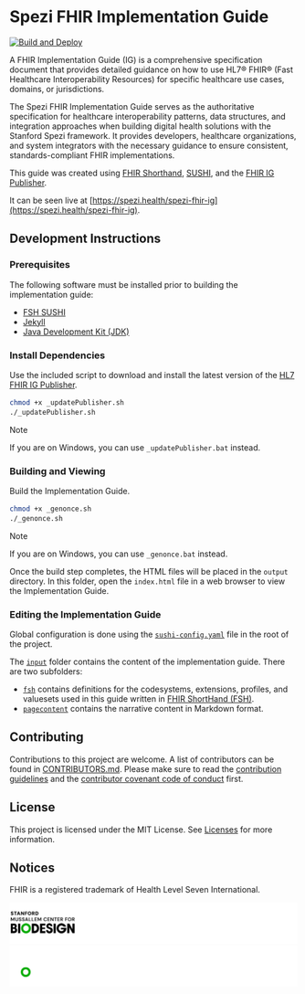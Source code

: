 <!--
                  
This source file is part of the Stanford Spezi open source project

SPDX-FileCopyrightText: 2025 Stanford University and the project authors (see CONTRIBUTORS.md)

SPDX-License-Identifier: MIT
             
-->

# Spezi FHIR Implementation Guide

[![Build and Deploy](https://github.com/StanfordSpezi/spezi-fhir-ig/actions/workflows/build-and-deploy.yml/badge.svg)](https://github.com/StanfordSpezi/spezi-fhir-ig/actions/workflows/build-and-deploy.yml)

A FHIR Implementation Guide (IG) is a comprehensive specification document that provides detailed guidance on how to use HL7® FHIR® (Fast Healthcare Interoperability Resources) for specific healthcare use cases, domains, or jurisdictions. 

The Spezi FHIR Implementation Guide serves as the authoritative specification for healthcare interoperability patterns, data structures, and integration approaches when building digital health solutions with the Stanford Spezi framework. It provides developers, healthcare organizations, and system integrators with the necessary guidance to ensure consistent, standards-compliant FHIR implementations.

This guide was created using [FHIR Shorthand](https://fshschool.org/docs/), [SUSHI](https://github.com/FHIR/sushi), and the [FHIR IG Publisher](https://confluence.hl7.org/display/FHIR/IG+Publisher+Documentation).

It can be seen live at [https://spezi.health/spezi-fhir-ig](https://spezi.health/spezi-fhir-ig).

## Development Instructions

### Prerequisites

The following software must be installed prior to building the implementation guide:

- [FSH SUSHI](https://github.com/FHIR/sushi)
- [Jekyll](https://jekyllrb.com/docs/installation/)
- [Java Development Kit (JDK)](https://www.oracle.com/ae/java/technologies/downloads/)

### Install Dependencies

Use the included script to download and install the latest version of the [HL7 FHIR IG Publisher](https://github.com/HL7/fhir-ig-publisher).

```bash
chmod +x _updatePublisher.sh
./_updatePublisher.sh
```

> [!NOTE]
> If you are on Windows, you can use `_updatePublisher.bat` instead.

### Building and Viewing

Build the Implementation Guide.

```bash
chmod +x _genonce.sh
./_genonce.sh
```

> [!NOTE]
> If you are on Windows, you can use `_genonce.bat` instead.

Once the build step completes, the HTML files will be placed in the `output` directory. In this folder, open the `index.html` file in a web browser to view the Implementation Guide.

### Editing the Implementation Guide

Global configuration is done using the [`sushi-config.yaml`](https://github.com/StanfordSpezi/spezi-fhir-ig/blob/content/sushi-config.yaml) file in the root of the project.

The [`input`](https://github.com/StanfordSpezi/spezi-fhir-ig/tree/main/input) folder contains the content of the implementation guide. There are two subfolders:
- [`fsh`](https://github.com/StanfordSpezi/spezi-fhir-ig/tree/main/input/fsh) contains definitions for the codesystems, extensions, profiles, and valuesets used in this guide written in [FHIR ShortHand (FSH)](https://build.fhir.org/ig/HL7/fhir-shorthand/).
- [`pagecontent`](https://github.com/StanfordSpezi/spezi-fhir-ig/tree/main/input/pagecontent) contains the narrative content in Markdown format.

## Contributing

Contributions to this project are welcome. A list of contributors can be found in [CONTRIBUTORS.md](CONTRIBUTORS.md). Please make sure to read the [contribution guidelines](https://github.com/StanfordSpezi/.github/blob/main/CONTRIBUTING.md) and the [contributor covenant code of conduct](https://github.com/StanfordSpezi/.github/blob/main/CODE_OF_CONDUCT.md) first.

## License

This project is licensed under the MIT License. See [Licenses](https://github.com/StanfordSpezi/spezi-fhir-ig/tree/main/LICENSES) for more information.

## Notices

FHIR is a registered trademark of Health Level Seven International.

![Spezi Footer](https://raw.githubusercontent.com/StanfordSpezi/.github/main/assets/FooterLight.png#gh-light-mode-only)
![Spezi Footer](https://raw.githubusercontent.com/StanfordSpezi/.github/main/assets/FooterDark.png#gh-dark-mode-only)